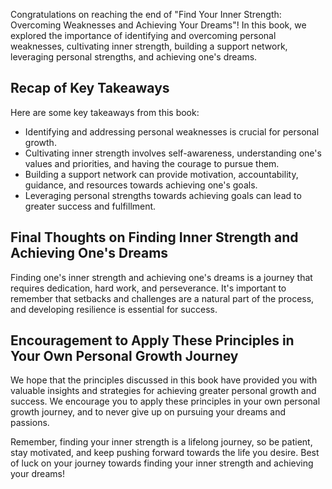
Congratulations on reaching the end of "Find Your Inner Strength: Overcoming Weaknesses and Achieving Your Dreams"! In this book, we explored the importance of identifying and overcoming personal weaknesses, cultivating inner strength, building a support network, leveraging personal strengths, and achieving one's dreams.

Recap of Key Takeaways
----------------------

Here are some key takeaways from this book:

* Identifying and addressing personal weaknesses is crucial for personal growth.
* Cultivating inner strength involves self-awareness, understanding one's values and priorities, and having the courage to pursue them.
* Building a support network can provide motivation, accountability, guidance, and resources towards achieving one's goals.
* Leveraging personal strengths towards achieving goals can lead to greater success and fulfillment.

Final Thoughts on Finding Inner Strength and Achieving One's Dreams
-------------------------------------------------------------------

Finding one's inner strength and achieving one's dreams is a journey that requires dedication, hard work, and perseverance. It's important to remember that setbacks and challenges are a natural part of the process, and developing resilience is essential for success.

Encouragement to Apply These Principles in Your Own Personal Growth Journey
---------------------------------------------------------------------------

We hope that the principles discussed in this book have provided you with valuable insights and strategies for achieving greater personal growth and success. We encourage you to apply these principles in your own personal growth journey, and to never give up on pursuing your dreams and passions.

Remember, finding your inner strength is a lifelong journey, so be patient, stay motivated, and keep pushing forward towards the life you desire. Best of luck on your journey towards finding your inner strength and achieving your dreams!
